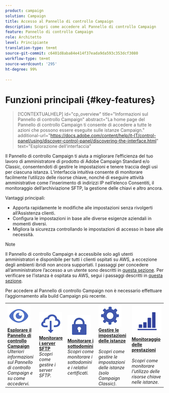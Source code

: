 ```yaml
---
product: campaign
solution: Campaign
title: Accesso al Pannello di controllo Campaign
description: Scopri come accedere al Pannello di controllo Campaign
feature: Pannello di controllo Campaign
role: Architetto
level: Principiante
translation-type: tm+mt
source-git-commit: c6401d8aba84e414f37eada9da593c353dcf3080
workflow-type: tm+mt
source-wordcount: '295'
ht-degree: 99%

---
```



# Funzioni principali {#key-features}

>[!CONTEXTUALHELP]
>id="cp_overview"
>title="Informazioni sul Pannello di controllo Campaign"
>abstract="La home page del Pannello di controllo Campaign ti consente di accedere a tutte le azioni che possono essere eseguite sulle istanze Campaign."
>additional-url="https://docs.adobe.com/content/help/it-IT/control-panel/using/discover-control-panel/discovering-the-interface.html" text="Esplorazione dell’interfaccia"

Il Pannello di controllo Campaign ti aiuta a migliorare l’efficienza del tuo lavoro di amministratore di prodotto di Adobe Campaign Standard e/o Classic, consentendoti di gestire le impostazioni e tenere traccia degli usi per ciascuna istanza. L’interfaccia intuitiva consente di monitorare facilmente l’utilizzo delle risorse chiave, nonché di eseguire attività amministrative come l’inserimento di indirizzi IP nell’elenco Consentiti, il monitoraggio dell’archiviazione SFTP, la gestione delle chiavi e altro ancora.

Vantaggi principali:

* Apporta rapidamente le modifiche alle impostazioni senza rivolgerti all’Assistenza clienti.
* Configura le impostazioni in base alle diverse esigenze aziendali in momenti diversi.
* Migliora la sicurezza controllando le impostazioni di accesso in base alle necessità.

>[!NOTE]
>Il Pannello di controllo Campaign è accessibile solo agli utenti amministratori e disponibile per tutti i clienti ospitati su AWS, a eccezione degli ambienti ibridi non ancora supportati. I passaggi per concedere all’amministratore l’accesso a un utente sono descritti in [questa sezione](../../discover/using/managing-permissions.md). Per verificare se l’istanza è ospitata su AWS, segui i passaggi descritti in [questa sezione](../../faq.md).
>
>Per accedere al Pannello di controllo Campaign non è necessario effettuare l’aggiornamento alla build Campaign più recente.

<table style="table-layout:fixed">
<tr>
    <td>
        <a href="../../discover/using/accessing-control-panel.md"><img alt="condizioni" src="assets/do-not-localize/discover.png"/></a>
        <div><a href="../../discover/using/accessing-control-panel.md"><strong>Esplorare il Pannello di controllo Campaign</strong></a></div>
        <em>Ulteriori informazioni sul Pannello di controllo Campaign e su come accedervi.</em>
    </td>
    <td>
        <a href="../../sftp/using/about-sftp-management.md"><img alt="condizioni" src="assets/do-not-localize/sftp.png"/></a>
        <div><a href="../../sftp/using/about-sftp-management.md"><strong>Monitorare i server SFTP</strong></a></div>
        <em>Scopri come gestire i server SFTP.</em>
    </td>
    <td>
        <a href="../../subdomains-certificates/using/subdomains-branding.md"><img alt="condizioni" src="assets/do-not-localize/subdomains.png"/></a>
        <div><a href="../../subdomains-certificates/using/subdomains-branding.md"><strong>Monitorare i sottodomini</strong></a></div>
        <em>Scopri come monitorare i sottodomini e i relativi certificati.</em>
    </td>
    <td>
        <a href="../../instances-settings/using/ip-allow-listing-instance-access.md"><img alt="condizioni" src="assets/do-not-localize/instance_settings.png"/></a>
        <div><a href="../../instances-settings/using/ip-allow-listing-instance-access.md"><strong>Gestire le impostazioni delle istanze</strong></a></div>
        <br/><em>Scopri come gestire le impostazioni delle istanze (solo Campaign Classic).</em>
    </td>
    <td>
        <a href="../../performance-monitoring/using/about-performance-monitoring.md"><img alt="condizioni" src="assets/do-not-localize/monitoring-performance.png"/></a>
        <div><a href="../../performance-monitoring/using/about-performance-monitoring.md"><strong>Monitoraggio delle prestazioni</strong></a></div>
        <br/><em>Scopri come monitorare l’utilizzo delle risorse chiave nelle istanze.</em>
    </td>
</tr>
</table>
